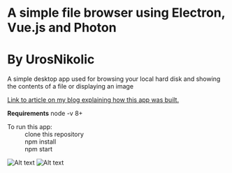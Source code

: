 # A simple file browser using Electron, Vue.js and Photon
# By UrosNikolic
A simple desktop app used for browsing your local hard disk and showing the contents of a file or displaying an image

[Link to article on my blog explaining how this app was built.](https://urosnikolic.com/creating-a-simple-file-browser-using-electron-vue-js-and-photon/)

**Requirements**
node -v 8+

<dl>
  <dt>To run this app:</dt>
  
  <dd>clone this repository</dd>
  <dd>npm install</dd>
  <dd>npm start</dd>
</dl>

![Alt text](./docs/images/browse-image.png?raw=true "Title")
![Alt text](./docs/images/browse-file.png?raw=true "Title")


